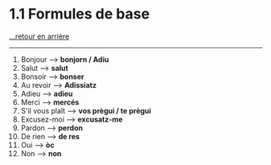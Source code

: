# 1.1 Formules de base

[...retour en arrière](../../../menu_fiches.md)

--- 

1. Bonjour --> **bonjorn / Adiu**
2. Salut --> **salut**
3. Bonsoir --> **bonser**
4. Au revoir --> **Adissiatz**
5. Adieu --> **adieu**
6. Merci --> **mercés**
7. S'il vous plaît --> **vos prègui / te prègui**
7. Excusez-moi --> **excusatz-me**
8. Pardon --> **perdon**
9. De rien --> **de res**
10. Oui --> **òc**
11. Non --> **non**